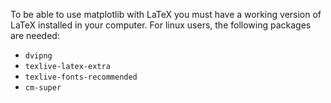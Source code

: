 To be able to use matplotlib with LaTeX you must have a working version of LaTeX installed in your computer. For linux users, the following packages are needed:
- `dvipng`
- `texlive-latex-extra`
- `texlive-fonts-recommended`
- `cm-super`

